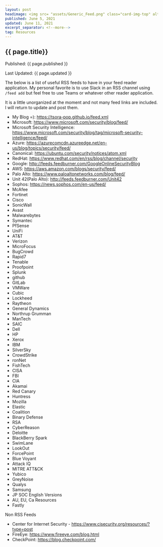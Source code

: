 ```yaml
---
layout: post
headimage: <img src= "assets/Generic_Feed.png" class="card-img-top" alt="Header Image" width="100" height="100">
published: June 5, 2021
updated: June 11, 2021
excerpt_separator: <!--more-->
tag: Resources
---
```

## {{ page.title}}
Published: {{ page.published }}

Last Updated: {{ page.updated }}

The below is a list of useful RSS feeds to have in your feed reader application. My personal favorite is to use Slack in an RSS channel using `/feed add` but feel free to use Teams or whatever other reader application. <!--more-->

It is a little unorganized at the moment and not many feed links are included. I will return to update and post them.

* My Blog =): https://tsora-pop.github.io/feed.xml
* Microsoft: https://www.microsoft.com/security/blog/feed/
* Microsoft Security Intelligence: https://www.microsoft.com/security/blog/tag/microsoft-security-intelligence/feed/
* Azure: https://azurecomcdn.azureedge.net/en-us/blog/topics/security/feed/
* Canonical: https://ubuntu.com/security/notices/atom.xml
* RedHat: https://www.redhat.com/en/rss/blog/channel/security
* Google: http://feeds.feedburner.com/GoogleOnlineSecurityBlog
* AWS: https://aws.amazon.com/blogs/security/feed/
* Palo Alto: https://www.paloaltonetworks.com/blog/feed/
* Unit 42(Palo Alto): http://feeds.feedburner.com/Unit42
* Sophos: https://news.sophos.com/en-us/feed/
* McAfee
* Fortinet
* Cisco
* SonicWall
* Avast
* Malwarebytes
* Symantec
* PfSense
* UniFi
* AT&T
* Verizon
* MicroFocus
* BugCrowd
* Rapid7
* Tenable
* Proofpoint
* Splunk
* github
* GitLab
* VMWare
* Cubic
* Lockheed
* Raytheon
* General Dynamics
* Northrup Grumman
* ManTech
* SAIC
* Dell
* HP
* Xerox
* IBM
* SilverSky
* CrowdStrike
* ronNet
* FishTech
* CISA
* FBI
* CIA
* Akamai
* Red Canary
* Huntress
* Mozilla
* Elastic
* Coalition
* Binary Defense
* RSA
* CyberReason
* Deloitte
* BlackBerry Spark
* SwimLane
* LookOut
* ForcePoint
* Blue Voyant
* Attack IQ
* MITRE ATT&CK
* Yubico
* GreyNoise
* Qualys
* Samsung
* JP SOC English Versions
* AU, EU, Ca Resources
* Fastly

Non RSS Feeds
* Center for Internet Security - https://www.cisecurity.org/resources/?type=post
* FireEye: https://www.fireeye.com/blog.html
* CheckPoint: https://blog.checkpoint.com/
